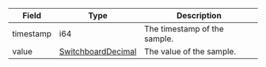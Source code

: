 | Field     | Type                                                             | Description                  |
| --------- | ---------------------------------------------------------------- | ---------------------------- |
| timestamp | i64                                                              | The timestamp of the sample. |
| value     | [SwitchboardDecimal](/feeds/solana/idl/types/SwitchboardDecimal) | The value of the sample.     |
